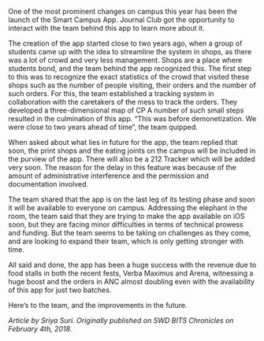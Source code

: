 <!-- TITLE: Smart Campus Team Says 212 Tracker Coming Soon -->
<!-- SUBTITLE: With cashless ANC enabling students to not only make use of their "other advances" but also to order food in advance before even getting there, the Smart Campus team has managed to generate lakhs in revenue with this initiative that was also implemented at the food stalls during Verba Maximus and Arena. Now that the 212 tracker is expected to be functional within a few weeks, the team is reveling in their recent accomplishments and the excited to see their much awaited project go live soon. Read on to find out what the team has in store for us. -->

One of the most prominent changes on campus this year has been the launch of the Smart Campus App. Journal Club got the opportunity to interact with the team behind this app to learn more about it.

The creation of the app started close to two years ago, when a group of students came up with the idea to streamline the system in shops, as there was a lot of crowd and very less management. Shops are a place where students bond, and the team behind the app recognized this. The first step to this was to recognize the exact statistics of the crowd that visited these shops such as the number of people visiting, their orders and the number of such orders. For this, the team established a tracking system in collaboration with the caretakers of the mess to track the orders. They developed a three-dimensional map of CP A number of such small steps resulted in the culmination of this app. “This was before demonetization. We were close to two years ahead of time”, the team quipped.

When asked about what lies in future for the app, the team replied that soon, the print shops and the eating joints on the campus will be included in the purview of the app. There will also be a 212 Tracker which will be added very soon. The reason for the delay in this feature was because of the amount of administrative interference and the permission and documentation involved.

The team shared that the app is on the last leg of its testing phase and soon it will be available to everyone on campus. Addressing the elephant in the room, the team said that they are trying to make the app available on iOS soon, but they are facing minor difficulties in terms of technical prowess and funding. But the team seems to be taking on challenges as they come, and are looking to expand their team, which is only getting stronger with time.

All said and done, the app has been a huge success with the revenue due to food stalls in both the recent fests, Verba Maximus and Arena, witnessing a huge boost and the orders in ANC almost doubling even with the availability of this app for just two batches.

Here’s to the team, and the improvements in the future.

*Article by Sriya Suri. Originally published on SWD BITS Chronicles on February 4th, 2018.*